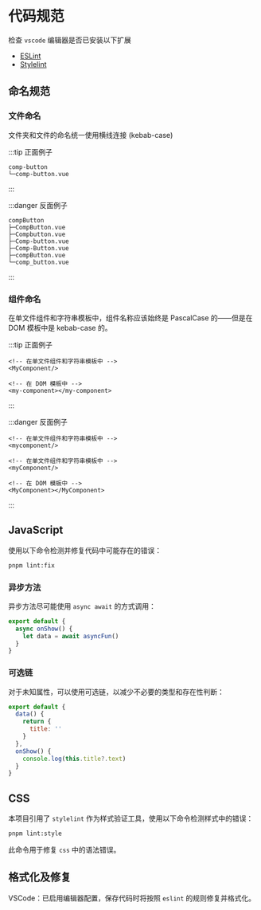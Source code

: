 # 代码规范

检查 `vscode` 编辑器是否已安装以下扩展

- [ESLint](https://marketplace.visualstudio.com/items?itemName=dbaeumer.vscode-eslint)
- [Stylelint](https://marketplace.visualstudio.com/items?itemName=stylelint.vscode-stylelint)

## 命名规范

### 文件命名

文件夹和文件的命名统一使用横线连接 (kebab-case)

:::tip 正面例子

```
comp-button
└─comp-button.vue
```

:::

:::danger 反面例子

```
compButton
├─CompButton.vue
├─Compbutton.vue
├─Comp-button.vue
├─Comp-Button.vue
├─compButton.vue
└─comp_button.vue
```

:::

### 组件命名

在单文件组件和字符串模板中，组件名称应该始终是 PascalCase 的——但是在 DOM 模板中是 kebab-case 的。

:::tip 正面例子

```vue-html
<!-- 在单文件组件和字符串模板中 -->
<MyComponent/>

<!-- 在 DOM 模板中 -->
<my-component></my-component>
```

:::

:::danger 反面例子

```vue-html
<!-- 在单文件组件和字符串模板中 -->
<mycomponent/>

<!-- 在单文件组件和字符串模板中 -->
<myComponent/>

<!-- 在 DOM 模板中 -->
<MyComponent></MyComponent>
```

:::

## JavaScript

使用以下命令检测并修复代码中可能存在的错误：

```bash
pnpm lint:fix
```

### 异步方法

异步方法尽可能使用 `async await` 的方式调用：

```js
export default {
  async onShow() {
    let data = await asyncFun()
  }
}
```

### 可选链

对于未知属性，可以使用可选链，以减少不必要的类型和存在性判断：

```js
export default {
  data() {
    return {
      title: ''
    }
  },
  onShow() {
    console.log(this.title?.text)
  }
}
```

## CSS

本项目引用了 `stylelint` 作为样式验证工具，使用以下命令检测样式中的错误：

```bash
pnpm lint:style
```

此命令用于修复 `css` 中的语法错误。

## 格式化及修复

VSCode：已启用编辑器配置，保存代码时将按照 `eslint` 的规则修复并格式化。
